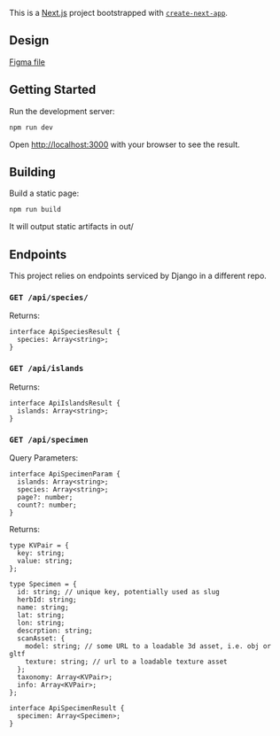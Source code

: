 This is a [Next.js](https://nextjs.org/) project bootstrapped with [`create-next-app`](https://github.com/vercel/next.js/tree/canary/packages/create-next-app).

## Design

[Figma file](https://www.figma.com/design/6vTJc92nm0tlMJ1wz3vzkl/CAS-Galapagateway?node-id=412-269&t=OrSaSnp5cb3vq7j4-1)

## Getting Started

Run the development server:

```bash
npm run dev
```

Open [http://localhost:3000](http://localhost:3000) with your browser to see the result.

## Building

Build a static page:
```bash 
npm run build
```
It will output static artifacts in out/

## Endpoints

This project relies on endpoints serviced by Django in a different repo.

### `GET /api/species/`
Returns:
```
interface ApiSpeciesResult {
  species: Array<string>;
}
```

### `GET /api/islands`
Returns:
```
interface ApiIslandsResult {
  islands: Array<string>;
}
```

### `GET /api/specimen`
Query Parameters:
```
interface ApiSpecimenParam {
  islands: Array<string>;
  species: Array<string>;
  page?: number;
  count?: number;
}
```

Returns:
```
type KVPair = {
  key: string;
  value: string;
};

type Specimen = {
  id: string; // unique key, potentially used as slug
  herbId: string;
  name: string;
  lat: string;
  lon: string;
  descrption: string;
  scanAsset: {
    model: string; // some URL to a loadable 3d asset, i.e. obj or gltf
    texture: string; // url to a loadable texture asset
  };
  taxonomy: Array<KVPair>;
  info: Array<KVPair>;
};

interface ApiSpecimenResult {
  specimen: Array<Specimen>;
}
```
